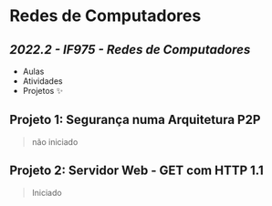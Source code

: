 # Redes de Computadores
## _2022.2 - IF975 - Redes de Computadores_

- Aulas
- Atividades
- Projetos ✨

## Projeto 1: Segurança numa Arquitetura P2P

> não iniciado



## Projeto 2: Servidor Web - GET com HTTP 1.1

> Iniciado
